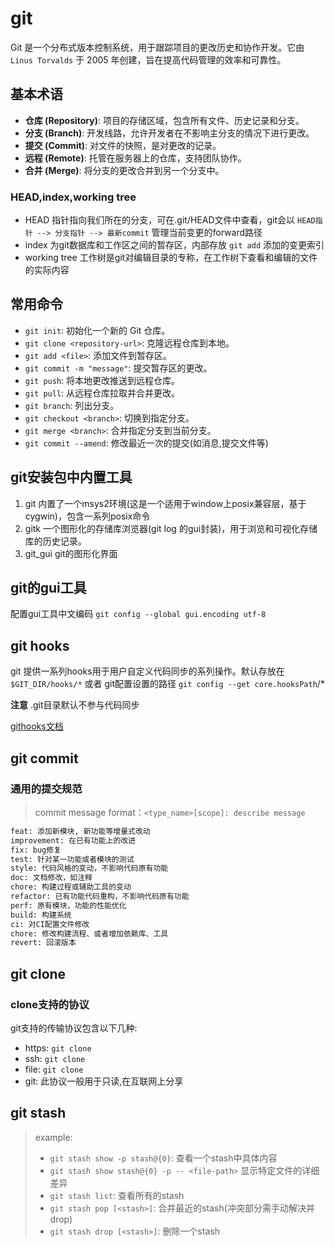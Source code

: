 # git

Git 是一个分布式版本控制系统，用于跟踪项目的更改历史和协作开发。它由 `Linus Torvalds` 于 2005 年创建，旨在提高代码管理的效率和可靠性。

## 基本术语

- **仓库 (Repository)**: 项目的存储区域，包含所有文件、历史记录和分支。
- **分支 (Branch)**: 开发线路，允许开发者在不影响主分支的情况下进行更改。
- **提交 (Commit)**: 对文件的快照，是对更改的记录。
- **远程 (Remote)**: 托管在服务器上的仓库，支持团队协作。
- **合并 (Merge)**: 将分支的更改合并到另一个分支中。

### **HEAD,index,working tree**

- HEAD 指针指向我们所在的分支，可在.git/HEAD文件中查看，git会以 `HEAD指针 --> 分支指针 --> 最新commit` 管理当前变更的forward路径
- index 为git数据库和工作区之间的暂存区，内部存放 `git add` 添加的变更索引
- working tree 工作树是git对编辑目录的专称，在工作树下查看和编辑的文件的实际内容

## 常用命令

- `git init`: 初始化一个新的 Git 仓库。
- `git clone <repository-url>`: 克隆远程仓库到本地。
- `git add <file>`: 添加文件到暂存区。
- `git commit -m "message"`: 提交暂存区的更改。
- `git push`: 将本地更改推送到远程仓库。
- `git pull`: 从远程仓库拉取并合并更改。
- `git branch`: 列出分支。
- `git checkout <branch>`: 切换到指定分支。
- `git merge <branch>`: 合并指定分支到当前分支。
- `git commit --amend`: 修改最近一次的提交(如消息,提交文件等)

## git安装包中内置工具
1. git 内置了一个msys2环境(这是一个适用于window上posix兼容层，基于cygwin)，包含一系列posix命令
2. gitk 一个图形化的存储库浏览器(git log 的gui封装)，用于浏览和可视化存储库的历史记录。
3. git_gui git的图形化界面

## git的gui工具
配置gui工具中文编码 `git config --global gui.encoding utf-8`

## git hooks

git 提供一系列hooks用于用户自定义代码同步的系列操作。默认存放在 `$GIT_DIR/hooks/*` 或者 git配置设置的路径 `git config --get core.hooksPath`/*

**注意** .git目录默认不参与代码同步

[githooks文档](https://git-scm.com/docs/githooks)

## git commit

### 通用的提交规范

> commit message format：`<type_name>[scope]: describe message`
```sh
feat: 添加新模块, 新功能等增量式改动
improvement: 在已有功能上的改进
fix: bug修复
test: 针对某一功能或者模块的测试
style: 代码风格的变动，不影响代码原有功能
doc: 文档修改，如注释
chore: 构建过程或辅助工具的变动
refactor: 已有功能代码重构，不影响代码原有功能
perf: 原有模块，功能的性能优化
build: 构建系统
ci: 对CI配置文件修改
chore: 修改构建流程、或者增加依赖库、工具
revert: 回滚版本
```

## git clone

### clone支持的协议

git支持的传输协议包含以下几种:
- https: `git clone `
- ssh: `git clone`
- file: `git clone`
- git: 此协议一般用于只读,在互联网上分享

## git stash

> example:
> - `git stash show -p stash@{0}`: 查看一个stash中具体内容
> - `git stash show stash@{0} -p -- <file-path>` 显示特定文件的详细差异
> - `git stash list`: 查看所有的stash
> - `git stash pop [<stash>]`: 合并最近的stash(冲突部分需手动解决并drop)
> - `git stash drop [<stash>]`: 删除一个stash